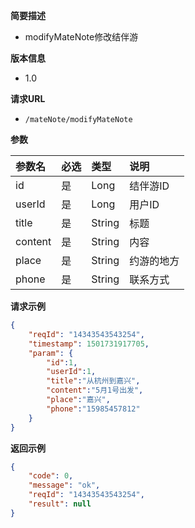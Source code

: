 **简要描述** 
- modifyMateNote修改结伴游

**版本信息**
- 1.0

**请求URL** 
- `/mateNote/modifyMateNote `

**参数** 

|参数名|必选|类型|说明|
|:---- |:---   |:---|:----- |
|id |是 | Long | 结伴游ID |
|userId |是 | Long | 用户ID |
|title |是 | String |  标题 |
|content |是 | String |  内容 |
|place |是 | String |  约游的地方 |
|phone |是 | String |  联系方式 |

**请求示例**

```JSON
{
    "reqId": "14343543543254",
    "timestamp": 1501731917705,
    "param": {
    	"id":1,
    	"userId":1,
    	"title":"从杭州到嘉兴",
    	"content":"5月1号出发",
    	"place":"嘉兴",
    	"phone":"15985457812"
    }
}
```



 **返回示例**

```JSON
{
    "code": 0,
    "message": "ok",
    "reqId": "14343543543254",
    "result": null
}
```

